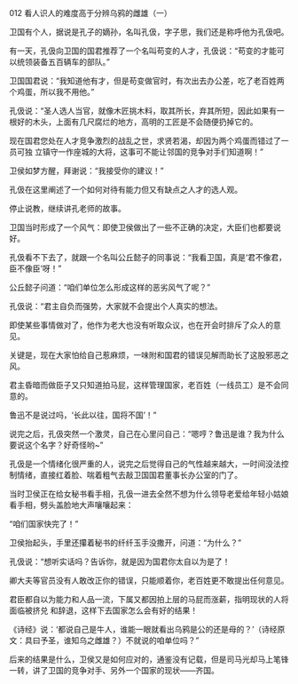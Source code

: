012 看人识人的难度高于分辨乌鸦的雌雄（一）





卫国有个人，据说是孔子的嫡孙，名叫孔伋，字子思，我们还是称呼他为孔伋吧。

有一天，孔伋向卫国的国君推荐了一个名叫苟变的人才，孔伋说：“苟变的才能可以统领装备五百辆车的部队。”

卫国国君说：“我知道他有才，但是苟变做官时，有次出去办公差，吃了老百姓两个鸡蛋，所以我不用他。”

孔伋说：“圣人选人当官，就像木匠挑木料，取其所长，弃其所短，因此如果有一根好的木头，上面有几尺腐烂的地方，高明的工匠是不会随便扔掉它的。

现在国君您处在人才竞争激烈的战乱之世，求贤若渴，却因为两个鸡蛋而错过了一员可独
立镇守一作座城的大将，这事可不能让邻国的竞争对手们知道啊！”



卫侯如梦方醒，拜谢说：“我接受你的建议！”

孔伋在这里阐述了一个如何对待有能力但又有缺点之人才的选人观。

停止说教，继续讲孔老师的故事。



卫国当时形成了一个风气：即使卫侯做出了一些不正确的决定，大臣们也都要说好。

孔伋看不下去了，就跟一个名叫公丘懿子的同事说：“我看卫国，真是‘君不像君，臣不像臣’呀！”

公丘懿子问道：“咱们单位怎么形成这样的恶劣风气了呢？”

孔伋说：“君主自负而强势，大家就不会提出个人真实的想法。

即使某些事情做对了，他作为老大也没有听取众议，也在开会时排斥了众人的意见。

关键是，现在大家怕给自己惹麻烦，一味附和国君的错误见解而助长了这股邪恶之风。

君主昏暗而做臣子又只知道拍马屁，这样管理国家，老百姓（一线员工）是不会同意的。

鲁迅不是说过吗，‘长此以往，国将不国’！”

说完之后，孔伋突然一个激灵，自己在心里问自己：“嗯哼？鲁迅是谁？我为什么要说这个名字？好奇怪哟~” 



孔伋是一个情绪化很严重的人，说完之后觉得自己的气性越来越大，一时间没法控制情绪，直接红着脸、喘着粗气去敲卫国国君董事长办公室的门了。

当时卫侯正在给女秘书看手相，孔伋一进去全然不想为什么领导老爱给年轻小姑娘看手相，劈头盖脸地大声嚷嚷起来：

“咱们国家快完了！”

卫侯抬起头，手里还攥着秘书的纤纤玉手没撒开，问道：“为什么？”

孔伋说：“想听实话吗？告诉你，就是因为国君你太自以为是了！

卿大夫等官员没有人敢改正你的错误，只能顺着你，老百姓更不敢提出任何意见。

君臣都自以为能力和人品一流，下属又都因拍上层的马屁而涨薪，指明现状的人将面临被挤兑
和辞退，这样下去国家怎么会有好的结果！

《诗经》说：‘都说自己是牛人，谁能一眼就看出乌鸦是公的还是母的？’（诗经原文：具曰予圣，谁知乌之雌雄？）不就说的咱单位吗？”

后来的结果是什么，卫侯又是如何应对的，通鉴没有记载，但是司马光却马上笔锋一转，讲了卫国的竞争对手、另外一个国家的现状——齐国。

